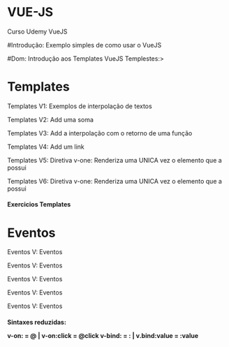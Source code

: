 # VUE-JS
Curso Udemy VueJS

#Introdução:
Exemplo simples de como usar o VueJS

#Dom:
Introdução aos Templates VueJS
Templestes:>
<h1>Templates</h1>
<p>
Templates V1: Exemplos de interpolação de textos
</p>
<p>
Templates V2: Add uma soma
</p>
<p>
Templates V3: Add a interpolação com o retorno de uma função 
</p>
<p>
Templates V4: Add um link 
</p>
<p>
Templates V5: Diretiva v-one: Renderiza uma UNICA vez o elemento que a possui
</p>
<p>
Templates V6: Diretiva v-one: Renderiza uma UNICA vez o elemento que a possui
</p>
<h4>Exercicios Templates</h4>

<h1>Eventos</h1>
<p>
Eventos V: Eventos 
</p>
<p>
Eventos V: Eventos 
</p>
<p>
Eventos V: Eventos 
</p>
<p>
Eventos V: Eventos 
<p>
Eventos V: Eventos 
</p>
<h4>
Sintaxes reduzidas:
<p>
v-on: = @ | v-on:click = @click
v-bind: = : | v.bind:value = :value
</p>
</h4>


